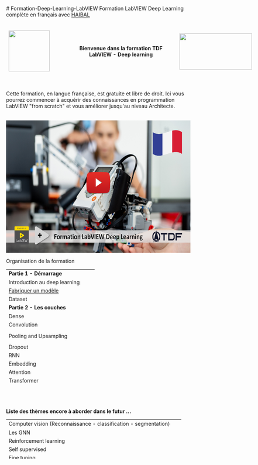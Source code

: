 <p># Formation-Deep-Learning-LabVIEW Formation LabVIEW Deep Learning compl&egrave;te en fran&ccedil;ais avec <a href="https://haibal.com/">HAIBAL</a></p>
<table style="height: 171px; width: 679px;">
<thead>
<tr style="height: 153px;">
<td style="height: 153px; width: 150px;"><a href="http://www.technologies-france.com"><img src="https://avatars.githubusercontent.com/u/72153904?s=200&amp;v=4" width="112" height="112" alt="" /></a></td>
<td style="height: 153px; width: 311.736px; text-align: center;"><strong>Bienvenue dans la formation TDF LabVIEW - Deep learning</strong></td>
<td style="width: 197.986px;"><a href="http://www.ni.com"><img src="https://www.wiresmithtech.com/wp-content/uploads/2017/12/LV_Logo_PowerdBy_centered-wide.png" alt="" style="float: left;" width="198" height="99" /></a></td>
</tr>
</thead>
</table>
<p>Cette formation, en langue fran&ccedil;aise, est gratuite et libre de droit. Ici vous pourrez commencer &agrave; acqu&eacute;rir des connaissances en programmation LabVIEW "from scratch" et vous am&eacute;liorer jusqu'au niveau Architecte.</p>
<p>&nbsp;<a href="https://www.youtube.com/playlist?list=PLtioRYPUn23qsMO8YU_DmLb-vyUnLIlpH"><img src="https://github.com/Technologies-de-France/Formation-Deep-Learning-LabVIEW/blob/main/Videos.png?raw=true" width="640" height="362" alt="" style="display: block; margin-left: auto; margin-right: auto;" /></a></p>
<p></p>
<p></p>
<p dir="auto">Organisation de la formation</p>
<table border="0" style="height: 318px; width: 47.9902%; border-collapse: collapse;">
<tbody>
<tr style="height: 18px;">
<td style="width: 69.2755%; height: 18px;"><strong>Partie 1 - D&eacute;marrage</strong></td>
</tr>
<tr style="height: 18px;">
<td style="width: 69.2755%; height: 18px;">Introduction au deep learning</td>
</tr>
<tr style="height: 18px;">
<td style="width: 69.2755%; height: 18px;"><a href="/2%20- Fabriquer un modele de learning">Fabriquer un mod&egrave;le</a></td>
</tr>
<tr style="height: 18px;">
<td style="width: 69.2755%; height: 18px;">Dataset</td>
</tr>
<tr style="height: 18px;">
<td style="width: 69.2755%; height: 18px;"><strong>Partie 2 - Les couches</strong></td>
</tr>
<tr style="height: 18px;">
<td style="width: 69.2755%; height: 18px;">Dense</td>
</tr>
<tr style="height: 18px;">
<td style="width: 69.2755%; height: 18px;">Convolution</td>
</tr>
<tr style="height: 33px;">
<td style="width: 69.2755%; height: 33px;">Pooling and Upsampling</td>
</tr>
<tr style="height: 15px;">
<td style="width: 69.2755%; height: 15px;">Dropout</td>
</tr>
<tr style="height: 18px;">
<td style="width: 69.2755%; height: 18px;">RNN</td>
</tr>
<tr style="height: 18px;">
<td style="width: 69.2755%; height: 18px;">Embedding</td>
</tr>
<tr style="height: 18px;">
<td style="width: 69.2755%; height: 18px;">Attention</td>
</tr>
<tr style="height: 18px;">
<td style="width: 69.2755%; height: 18px;">Transformer</td>
</tr>
<tr style="height: 18px;">
<td style="width: 69.2755%; height: 18px;"><strong>Partie 3 - Architectures</strong></td>
</tr>
<tr style="height: 18px;">
<td style="width: 69.2755%; height: 18px;"></td>
</tr>
<tr style="height: 18px;">
<td style="width: 69.2755%; height: 18px;"></td>
</tr>
<tr style="height: 18px;">
<td style="width: 69.2755%; height: 18px;"></td>
</tr>
</tbody>
</table>
<p><br /><br /></p>
<p><strong>Liste des th&egrave;mes encore &agrave; aborder dans le futur ...&nbsp;</strong></p>
<p><strong></strong></p>
<table width="188" style="width: 479px; height: 108px;">
<tbody>
<tr style="height: 18px;">
<td style="width: 469px; height: 18px;">Computer vision (Reconnaissance - classification - segmentation)</td>
</tr>
<tr style="height: 18px;">
<td style="width: 469px; height: 18px;">Les GNN</td>
</tr>
<tr style="height: 18px;">
<td style="width: 469px; height: 18px;">Reinforcement learning</td>
</tr>
<tr style="height: 18px;">
<td style="width: 469px; height: 18px;">Self supervised</td>
</tr>
<tr style="height: 18px;">
<td style="width: 469px; height: 18px;">Fine tuning</td>
</tr>
<tr style="height: 18px;">
<td style="width: 469px; height: 18px;">FIG</td>
</tr>
</tbody>
</table>
